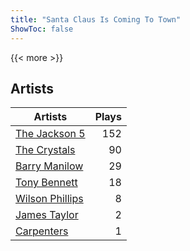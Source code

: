 ```yaml
---
title: "Santa Claus Is Coming To Town"
ShowToc: false
---
```


{{< more >}}

## Artists
Artists | Plays 
----- | -----: 
[The Jackson 5](/artists/the-jackson-5-35053) | 152
[The Crystals](/artists/the-crystals-988) | 90
[Barry Manilow](/artists/barry-manilow-31897) | 29
[Tony Bennett](/artists/tony-bennett-2564) | 18
[Wilson Phillips](/artists/wilson-phillips-29912) | 8
[James Taylor](/artists/james-taylor-5709) | 2
[Carpenters](/artists/carpenters-39303) | 1

